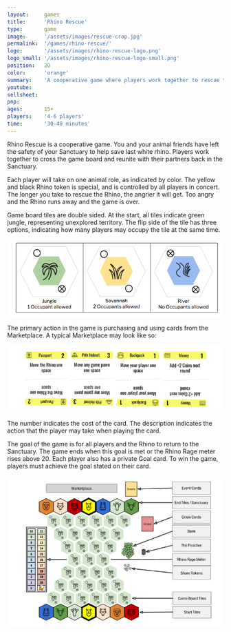 ```yaml
---
layout:     games
title:      'Rhino Rescue'
type:       game
image:      '/assets/images/rescue-crop.jpg'
permalink:  '/games/rhino-rescue/'
logo:       '/assets/images/rhino-rescue-logo.png'
logo_small: '/assets/images/rhino-rescue-logo-small.png'
position:   20
color:      'orange'
summary:    'A cooperative game where players work together to rescue the last white rhino, for 4-6 players.'
youtube:
sellsheet:
pnp:
ages:       15+
players:    '4-6 players'
time:       '30-40 minutes'
---
```


Rhino Rescue is a cooperative game. You and your animal friends have left the safety of your Sanctuary to help save last white rhino. Players work together to cross the game board and reunite with their partners back in the Sanctuary.

Each player will take on one animal role, as indicated by color. The yellow and black Rhino token is special, and is controlled by all players in concert. The longer you take to rescue the Rhino, the angrier it will get. Too angry and the Rhino runs away and the game is over.

Game board tiles are double sided. At the start, all tiles indicate green jungle, representing unexplored territory. The flip side of the tile has three options, indicating how many players may occupy the tile at the same time.

<img src="/assets/images/tiles.png">

The primary action in the game is purchasing and using cards from the Marketplace. A typical Marketplace may look like so:

<img src="/assets/images/marketplace.png">

The number indicates the cost of the card. The description indicates the action that the player may take when playing the card.

The goal of the game is for all players and the Rhino to return to the Sanctuary. The game ends when this goal is met or the Rhino Rage meter rises above 20. Each player also has a private Goal card. To win the game, players must achieve the goal stated on their card.

<img src="/assets/images/rescue-board.png">
